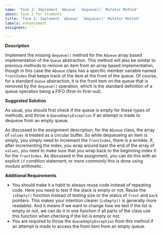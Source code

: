 ```yaml
---
name: 'Task 2: Implement `AQueue` `dequeue()` Mutator Method'
about: Task 2 for Students
title: 'Task 2: Implement `AQueue` `dequeue()` Mutator Method'
labels: enhancement
assignees: ''

---
```


**Description**

Implement the missing `dequeue()` method for the `AQueue` array based implementation
of the `Queue` abstraction.  This method will also be similar to previous
methods to remove an item from an array based implementation, though in this case
the `AQueue` class has a specific member variable named `frontIndex` that keeps
track of the item at the front of the queue.  Of course, for a standard `Queue` abstraction,
it is the front item on the queue that is removed by the `dequeue()` operation, which
is the standard definition of a queue operation being a FIFO (first-in-first-out).


**Suggested Solution**

As usual, you should first check if the queue is empty for these types of methods, and
throw a `QueueEmptyException` if an attempt is made to dequeue from an empty queue.

As discussed in the assignment description, for the `AQueue` class, the array of `values`
is treated as a circular buffer.  So while dequeueing an item is simply, you simply need
to increment the `frontIndex`, there is a wrinkle.  If, after incrementing the index,
you wrap around bast the end of the array of `values`, you need to make sure that you
wrap back to the beginning index 0 for the `frontIndex`.  As discussed in the assignment,
you can do this with an explicit `if` condition statement, or more commonly this is done
using modulo arithmetic.

**Additional Requirements**

- You should make it a habit to always reuse code instead of repeating code.  Here you need to test if the stack is empty or not.  Reuse the `isEmpty()` function instead of testing size or the status of `front` and `back` pointers.  This makes your intention clearer (`isEmpty()` is generally more readable).  And it means if we want to change how we test if the list is empty or not, we can do it in one function if all parts of the class use this function when checking if the list is empty or not. 
- You are required to throw the `QueueEmptyException` from this method if an attempt is made to access the front item from an empty queue.
